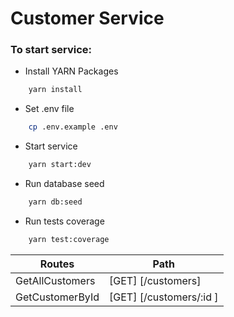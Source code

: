 # Customer Service

### To start service:

- Install YARN Packages

```sh
    yarn install
```

- Set .env file

```sh
    cp .env.example .env
```

- Start service

```sh
    yarn start:dev
```

- Run database seed

```sh
    yarn db:seed
```

- Run tests coverage

```sh
    yarn test:coverage
```

| Routes          | Path                    |
| --------------- | ----------------------- |
| GetAllCustomers | [GET] [/customers]      |
| GetCustomerById | [GET] [/customers/:id ] |
